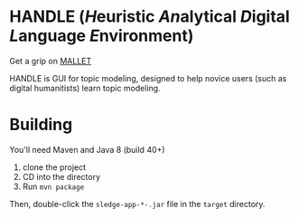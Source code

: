 # HANDLE (*H*euristic *An*alytical *D*igital *L*anguage *E*nvironment)

Get a grip on [MALLET](http://mallet.cs.umass.edu/)

HANDLE is GUI for topic modeling, designed to help novice users (such as digital humanitists) learn topic modeling.

# Building
You'll need Maven and Java 8 (build 40+)

1. clone the project
1. CD into the directory
1. Run `mvn package`

Then, double-click the `sledge-app-*-.jar` file in the `target` directory.
